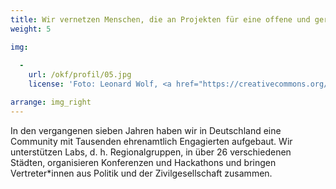 ```yaml
---
title: Wir vernetzen Menschen, die an Projekten für eine offene und gerechte Gesellschaft arbeiten
weight: 5

img:
  
  -
    url: /okf/profil/05.jpg
    license: 'Foto: Leonard Wolf, <a href="https://creativecommons.org/licenses/by/4.0/">CC BY 4.0</a> edulabs'

arrange: img_right
---
```


In den vergangenen sieben Jahren haben wir in Deutschland eine Community mit Tausenden ehrenamtlich Engagierten aufgebaut. Wir unterstützen Labs, d. h. Regionalgruppen, in über 26 verschiedenen Städten, organisieren  Konferenzen und Hackathons und bringen Vertreter*innen aus Politik und der Zivilgesellschaft zusammen.
